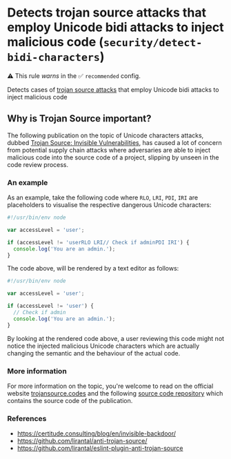 # Detects trojan source attacks that employ Unicode bidi attacks to inject malicious code (`security/detect-bidi-characters`)

⚠️ This rule _warns_ in the ✅ `recommended` config.

<!-- end auto-generated rule header -->

Detects cases of [trojan source attacks](https://trojansource.codes) that employ Unicode bidi attacks to inject malicious code

## Why is Trojan Source important?

The following publication on the topic of Unicode characters attacks, dubbed [Trojan Source: Invisible Vulnerabilities](https://trojansource.codes/trojan-source.pdf), has caused a lot of concern from potential supply chain attacks where adversaries are able to inject malicious code into the source code of a project, slipping by unseen in the code review process.

### An example

As an example, take the following code where `RLO`, `LRI`, `PDI`, `IRI` are placeholders to visualise the respective dangerous Unicode characters:

```js
#!/usr/bin/env node

var accessLevel = 'user';

if (accessLevel != 'userRLO LRI// Check if adminPDI IRI') {
  console.log('You are an admin.');
}
```

The code above, will be rendered by a text editor as follows:

```js
#!/usr/bin/env node

var accessLevel = 'user';

if (accessLevel != 'user') {
  // Check if admin
  console.log('You are an admin.');
}
```

By looking at the rendered code above, a user reviewing this code might not notice the injected malicious Unicode characters which are actually changing the semantic and the behaviour of the actual code.

### More information

For more information on the topic, you're welcome to read on the official website [trojansource.codes](https://trojansource.codes/) and the following [source code repository](https://github.com/nickboucher/trojan-source/) which contains the source code of the publication.

### References

- <https://certitude.consulting/blog/en/invisible-backdoor/>
- <https://github.com/lirantal/anti-trojan-source/>
- <https://github.com/lirantal/eslint-plugin-anti-trojan-source>
